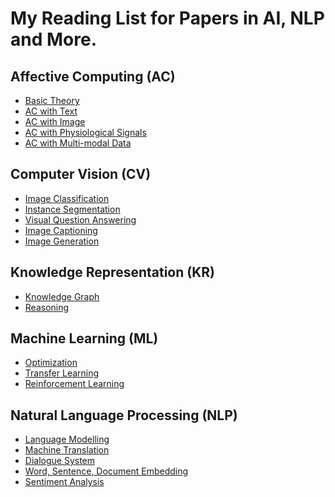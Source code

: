 # My Reading List for Papers in AI, NLP and More.

## Affective Computing (AC)

 - [Basic Theory](./AC/AC_theory.md)
 - [AC with Text](./AC/AC_text.md)
 - [AC with Image](./AC/AC_image.md)
 - [AC with Physiological Signals](./AC/AC_physiological.md)
 - [AC with Multi-modal Data](./AC/AC_multimodal.md)

## Computer Vision (CV)

 - [Image Classification](./CV/CV_classification.md)
 - [Instance Segmentation](./CV/CV_segmentation.md)
 - [Visual Question Answering](./CV/CV_visual_QA.md)
 - [Image Captioning](./CV/CV_captioning.md)
 - [Image Generation](./CV/CV_generation.md)

## Knowledge Representation (KR)

 - [Knowledge Graph](./CV/CV_classification.md)
 - [Reasoning](./CV/CV_segmentation.md)

## Machine Learning (ML)

 - [Optimization](./ML/ML_optimization.md)
 - [Transfer Learning](./ML/ML_transfer.md)
 - [Reinforcement Learning](./ML/ML_reinforcement.md)

## Natural Language Processing (NLP)

 - [Language Modelling](./NLP/NLP_modelling.md)
 - [Machine Translation](./NLP/NLP_translation.md)
 - [Dialogue System](./NLP/NLP_dialogue.md)
 - [Word, Sentence, Document Embedding](./NLP/NLP_embedding.md)
 - [Sentiment Analysis](./NLP/NLP_sentiment.md)







<!--stackedit_data:
eyJoaXN0b3J5IjpbLTE5NjY1NTIxMjMsNTIyMDU4MzIwLC0xMT
Q1MDA4NzQ0LDY2NzA2ODI4MiwtMTIyMTk1NjI4Nyw0NzgxNjE5
MDYsMTExMjQyMDE3OSw0MjAyNzIwMDRdfQ==
-->
